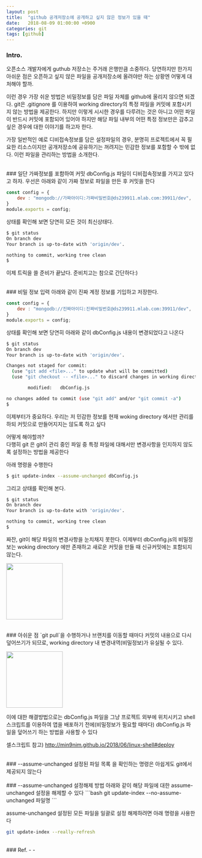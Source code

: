 ```yaml
---
layout: post
title:  "github 공개저장소에 공개하고 싶지 않은 정보가 있을 때"
date:   2018-08-09 01:00:00 +0900
categories: git
tags: [github]
---
```

### Intro.
오픈소스 개발자에게 guthub 저장소는 주거래 은행만큼 소중하다. 당연하지만 한가지 아쉬운 점은 오픈하고 싶지 않은 파일을 공개저장소에 올려야만 하는 상황엔 어떻게 대처해야 할까.

이런 경우 가장 쉬운 방법은 비밀정보를 담은 파일 자체를 github에 올리지 않으면 되겠다. git은 .gitignore 를 이용하여 working directory의 특정 파일을 커밋에 포함시키지 않는 방법을 제공한다. 하지만 이렇게 시시한 경우를 다루려는 것은 아니고 어떤 파일이 반드시 커밋에 포함되어 있어야 하지만 해당 파일 내부의 어떤 특정 정보만은 감추고 싶은 경우에 대한 이야기를 하고자 한다.

가장 일반적인 예로 디비접속정보를 담은 설정파일의 경우, 분명히 프로젝트에서 꼭 필요한 리소스이지만 공개저장소에 공유하기는 꺼려지는 민감한 정보를 포함할 수 밖에 없다. 이런 파일을 관리하는 방법을 소개한다.

<br>
### 일단 가짜정보를 포함하여 커밋
dbConfig.js 파일이 디비접속정보를 가지고 있다고 하자. 우선은 아래와 같이 가짜 정보로 파일을 만든 후 커밋을 한다

```javascript
const config = {
    dev : "mongodb://가짜아이디:가짜비밀번호@ds239911.mlab.com:39911/dev",
}
module.exports = config;
```

상태를 확인해 보면 당연히 모든 것이 최신상태다.
```bash
$ git status
On branch dev
Your branch is up-to-date with 'origin/dev'.

nothing to commit, working tree clean
$
```

이제 트릭을 쓸 준비가 끝났다. 준비치고는 참으로 간단하다:)

<br>
### 비밀 정보 입력 
아래와 같이 진짜 계정 정보를 기입하고 저장한다.

```javascript
const config = {
    dev : "mongodb://진짜아이디:진짜비밀번호@ds239911.mlab.com:39911/dev",
}
module.exports = config;
```

상태를 확인해 보면 당연히 아래와 같이 dbConfig.js 내용이 변경되었다고 나온다
```bash
$ git status
On branch dev
Your branch is up-to-date with 'origin/dev'.

Changes not staged for commit:
  (use "git add <file>..." to update what will be committed)
  (use "git checkout -- <file>..." to discard changes in working directory)

        modified:   dbConfig.js

no changes added to commit (use "git add" and/or "git commit -a")
$
```

이제부터가 중요하다. 우리는 저 민감한 정보를 현재 woking directory 에서만 관리를 하되 커밋으로 만들어지지는 않도록 하고 싶다

어떻게 해야할까?  
다행히 git 은 git이 관리 중인 파일 중 특정 파일에 대해서만 변경사항을 인지하지 않도록 설정하는 방법을 제공한다

아래 명령을 수행한다
```bash
$ git update-index --assume-unchanged dbConfig.js
```

그리고 상태를 확인해 본다.

```bash
$ git status
On branch dev
Your branch is up-to-date with 'origin/dev'.

nothing to commit, working tree clean
$
```

짜잔, git이 해당 파일의 변경사항을 눈치채지 못한다. 이제부터 dbConfig.js의 비밀정보는 woking directory 에만 존재하고 새로운 커밋을 만들 때 신규커밋에는 포함되지 않는다.
<p align="left"><img src="/images/noun_Happy.svg" width="150"/></p>


<br>
### 아쉬운 점
`git pull`을 수행하거나 브랜치를 이동할 때마다 커밋의 내용으로 다시 덮어쓰기가 되므로, working directory 내 변경내역(비밀정보)가 유실될 수 있다.
<p align="left"><img src="/images/noun_frustration.svg" width="150"/></p>
이에 대한 해결방법으로는 dbConfig.js 파일을 그냥 프로젝트 외부에 위치시키고 shell스크립트를 이용하여 앱을 배포하기 전에(비밀정보가 필요할 때마다) dbConfig.js 파일을 덮어쓰기 하는 방법을 사용할 수 있다

셀스크립트 참고)
<http://min9nim.github.io/2018/06/linux-shell#deploy>

<br>
### --assume-unchanged 설정된 파일 목록
을 확인하는 명령은 아쉽게도 git에서 제공되지 않는다
<!-- <p align="left"><img src="/images/noun_Sad.svg" width="150"/></p> -->


<br>
<br>
### --assume-unchanged 설정해제 방법
아래와 같이 해당 파일에 대한 assume-unchanged 설정을 해제할 수 있다
```bash
git update-index --no-assume-unchanged 파일명
```

assume-unchanged 설정된 모든 파일을 일괄로 설정 해제하려면 아래 명령을 사용한다
```bash
git update-index --really-refresh
```

<br>
### Ref.
- <https://stackoverflow.com/questions/9794931/keep-file-in-a-git-repo-but-dont-track-changes>
- <https://blog.outsider.ne.kr/817>